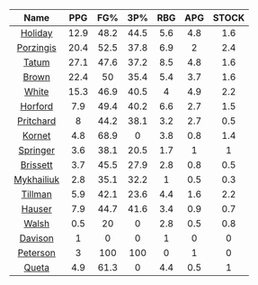 |                                     Name                                     |  PPG  |  FG%  |  3P%  |  RBG  |  APG  |  STOCK  |
|:----------------------------------------------------------------------------:|:-----:|:-----:|:-----:|:-----:|:-----:|:-------:|
|      [Holiday](https://www.espn.com/nba/player/_/id/3995/jrue-holiday)       | 12.9  | 48.2  | 44.5  |  5.6  |  4.8  |   1.6   |
| [Porzingis](https://www.espn.com/nba/player/_/id/3102531/kristaps-porzingis) | 20.4  | 52.5  | 37.8  |  6.9  |   2   |   2.4   |
|      [Tatum](https://www.espn.com/nba/player/_/id/4065648/jayson-tatum)      | 27.1  | 47.6  | 37.2  |  8.5  |  4.8  |   1.6   |
|      [Brown](https://www.espn.com/nba/player/_/id/3917376/jaylen-brown)      | 22.4  |  50   | 35.4  |  5.4  |  3.7  |   1.6   |
|     [White](https://www.espn.com/nba/player/_/id/3078576/derrick-white)      | 15.3  | 46.9  | 40.5  |   4   |  4.9  |   2.2   |
|       [Horford](https://www.espn.com/nba/player/_/id/3213/al-horford)        |  7.9  | 49.4  | 40.2  |  6.6  |  2.7  |   1.5   |
|  [Pritchard](https://www.espn.com/nba/player/_/id/4066354/payton-pritchard)  |   8   | 44.2  | 38.1  |  3.2  |  2.7  |   0.5   |
|      [Kornet](https://www.espn.com/nba/player/_/id/3064560/luke-kornet)      |  4.8  | 68.9  |   0   |  3.8  |  0.8  |   1.4   |
|   [Springer](https://www.espn.com/nba/player/_/id/4432164/jaden-springer)    |  3.6  | 38.1  | 20.5  |  1.7  |   1   |    1    |
|   [Brissett](https://www.espn.com/nba/player/_/id/4278031/oshae-brissett)    |  3.7  | 45.5  | 27.9  |  2.8  |  0.8  |   0.5   |
|  [Mykhailiuk](https://www.espn.com/nba/player/_/id/3133602/svi-mykhailiuk)   |  2.8  | 35.1  | 32.2  |   1   |  0.5  |   0.3   |
|    [Tillman](https://www.espn.com/nba/player/_/id/4277964/xavier-tillman)    |  5.9  | 42.1  | 23.6  |  4.4  |  1.6  |   2.2   |
|      [Hauser](https://www.espn.com/nba/player/_/id/4065804/sam-hauser)       |  7.9  | 44.7  | 41.6  |  3.4  |  0.9  |   0.7   |
|      [Walsh](https://www.espn.com/nba/player/_/id/4683689/jordan-walsh)      |  0.5  |  20   |   0   |  2.8  |  0.5  |   0.8   |
|      [Davison](https://www.espn.com/nba/player/_/id/4576085/jd-davison)      |   1   |   0   |   0   |   1   |   0   |    0    |
|    [Peterson](https://www.espn.com/nba/player/_/id/4397689/drew-peterson)    |   3   |  100  |  100  |   0   |   1   |    0    |
|     [Queta](https://www.espn.com/nba/player/_/id/4397424/neemias-queta)      |  4.9  | 61.3  |   0   |  4.4  |  0.5  |    1    |